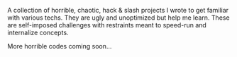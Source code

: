 A collection of horrible, chaotic, hack & slash projects I wrote to get familiar with various techs. They are ugly and unoptimized but help me learn.
These are self-imposed challenges with restraints meant to speed-run and internalize concepts.

More horrible codes coming soon...
